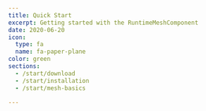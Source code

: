 ```yaml
---
title: Quick Start
excerpt: Getting started with the RuntimeMeshComponent
date: 2020-06-20
icon:
  type: fa
  name: fa-paper-plane
color: green
sections:
  - /start/download
  - /start/installation
  - /start/mesh-basics

---
```

